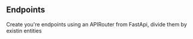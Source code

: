 ## Endpoints

Create you're endpoints using an APIRouter from FastApi, divide them by existin entities